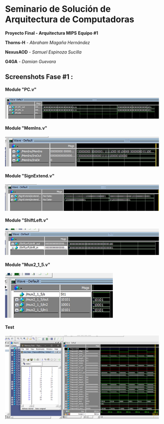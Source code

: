 # Seminario de Solución de Arquitectura de Computadoras
**Proyecto Final - Arquitectura MIPS**
**Equipo #1**

**Thorns-H** - *Abraham Magaña Hernández*

**NexusAOD** - *Samuel Espinoza Sucilla*

**G4GA** - *Damian Guevara*

## Screenshots Fase #1 :
#### Module "PC.v"
![](Images/PC.jpg)
#### Module "MemIns.v"
![](Images/MemIns.jpg)
#### Module "SignExtend.v"
![](Images/SignExtend.jpg)
#### Module "ShiftLeft.v"
![](Images/ShiftLeft.jpg)
#### Module "Mux2_1_5.v"
![](Images/Mux5Bits.jpg)

#### Test 
![](Images/Final.jpg)

